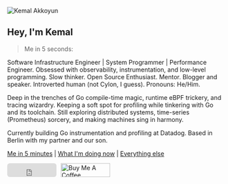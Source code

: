 ![Kemal Akkoyun](/img/banner.jpeg)

## Hey, I'm Kemal

> Me in 5 seconds:

Software Infrastructure Engineer | System Programmer | Performance Engineer. Obsessed with observability, instrumentation, and low-level programming. Slow thinker. Open Source Enthusiast. Mentor. Blogger and speaker. Introverted human (not Cylon, I guess). Pronouns: He/Him.

Deep in the trenches of Go compile-time magic, runtime eBPF trickery, and tracing wizardry. Keeping a soft spot for profiling while tinkering with Go and its toolchain. Still exploring distributed systems, time-series (Prometheus) sorcery, and making machines sing in harmony.

Currently building Go instrumentation and profiling at Datadog. Based in Berlin with my partner and our son.

[Me in 5 minutes](/about/) | [What I'm doing now](/now/) | [Everything else](/misc/)

<div style="display: flex; gap: 10px; align-items: center;">

<iframe src="https://github.com/sponsors/kakkoyun/button" title="Sponsor kakkoyun" height="32" width="114" style="border: 0; border-radius: 6px;"></iframe>

<p style="margin: 0;">
<a href="https://www.buymeacoffee.com/kakkoyun" target="_blank"><img src="https://cdn.buymeacoffee.com/buttons/v2/default-yellow.png" alt="Buy Me A Coffee" style="height: 32px; width: 114px;" ></a>
</p>

</div>
